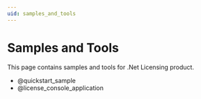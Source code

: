 ```yaml
---
uid: samples_and_tools
---
```


# Samples and Tools

This page contains samples and tools for .Net Licensing product.

- @quickstart_sample
- @license_console_application